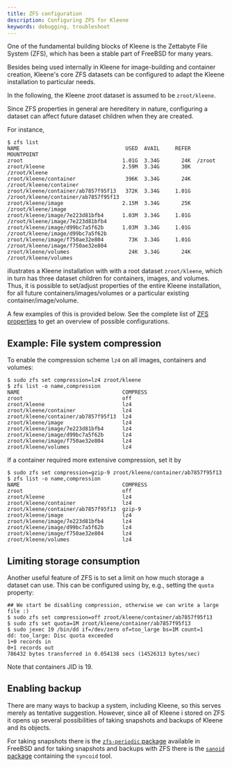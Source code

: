 ```yaml
---
title: ZFS configuration
description: Configuring ZFS for Kleene
keywords: debugging, troubleshoot
---
```


One of the fundamental building blocks of Kleene is the Zettabyte File System
(ZFS), which has been a stable part of FreeBSD for many years.

Besides being used internally in Kleene for image-building and container creation,
Kleene's core ZFS datasets can be configured to adapt the Kleene installation to
particular needs.

In the following, the Kleene zroot dataset is assumed to be `zroot/kleene`.

Since ZFS properties in general are hereditery in nature, configuring a dataset
can affect future dataset children when they are created.

For instance,

```console
$ zfs list
NAME                                  USED  AVAIL     REFER  MOUNTPOINT
zroot                                1.01G  3.34G       24K  /zroot
zroot/kleene                         2.59M  3.34G       30K  /zroot/kleene
zroot/kleene/container                396K  3.34G       24K  /zroot/kleene/container
zroot/kleene/container/ab7857f95f13   372K  3.34G     1.01G  /zroot/kleene/container/ab7857f95f13
zroot/kleene/image                   2.15M  3.34G       25K  /zroot/kleene/image
zroot/kleene/image/7e223d81bfb4      1.03M  3.34G     1.01G  /zroot/kleene/image/7e223d81bfb4
zroot/kleene/image/d99bc7a5f62b      1.03M  3.34G     1.01G  /zroot/kleene/image/d99bc7a5f62b
zroot/kleene/image/f750ae32e804        73K  3.34G     1.01G  /zroot/kleene/image/f750ae32e804
zroot/kleene/volumes                   24K  3.34G       24K  /zroot/kleene/volumes
```

illustrates a Kleene installation with with a root dataset `zroot/kleene`, which
in turn has three dataset children for containers, images, and volumes. Thus, it
is possible to set/adjust properties of the entire Kleene installation, for all
future containers/images/volumes or a particular existing container/image/volume.

A few examples of this is provided below. See the complete list of
[ZFS properties](https://man.freebsd.org/cgi/man.cgi?query=zfsprops) to get an overview of possible configurations.

## Example: File system compression

To enable the compression scheme `lz4` on all images, containers and volumes:

```console
$ sudo zfs set compression=lz4 zroot/kleene
$ zfs list -o name,compression
NAME                                 COMPRESS
zroot                                off
zroot/kleene                         lz4
zroot/kleene/container               lz4
zroot/kleene/container/ab7857f95f13  lz4
zroot/kleene/image                   lz4
zroot/kleene/image/7e223d81bfb4      lz4
zroot/kleene/image/d99bc7a5f62b      lz4
zroot/kleene/image/f750ae32e804      lz4
zroot/kleene/volumes                 lz4
```

If a container required more extensive compression, set it by

```console
$ sudo zfs set compression=gzip-9 zroot/kleene/container/ab7857f95f13
$ zfs list -o name,compression
NAME                                 COMPRESS
zroot                                off
zroot/kleene                         lz4
zroot/kleene/container               lz4
zroot/kleene/container/ab7857f95f13  gzip-9
zroot/kleene/image                   lz4
zroot/kleene/image/7e223d81bfb4      lz4
zroot/kleene/image/d99bc7a5f62b      lz4
zroot/kleene/image/f750ae32e804      lz4
zroot/kleene/volumes                 lz4
```

## Limiting storage consumption

Another useful feature of ZFS is to set a limit on how much storage a dataset
can use. This can be configured using by, e.g., setting the `quota` property:

```console
## We start be disabling compression, otherwise we can write a large file :)
$ sudo zfs set compression=off zroot/kleene/container/ab7857f95f13
$ sudo zfs set quota=1M zroot/kleene/container/ab7857f95f13
$ sudo jexec 19 /bin/dd if=/dev/zero of=too_large bs=1M count=1
dd: too_large: Disc quota exceeded
1+0 records in
0+1 records out
786432 bytes transferred in 0.054138 secs (14526313 bytes/sec)
```

Note that containers JID is 19.

## Enabling backup

There are many ways to backup a system, including Kleene, so this serves merely
as tentative suggestion. However, since all of Kleene i stored on ZFS it opens
up several possibilities of taking snapshots and backups of Kleene and its
objects.

For taking snapshots there is the [`zfs-periodic` package](https://www.freshports.org/sysutils/zfs-periodic/)
available in FreeBSD
and for taking snapshots and backups with ZFS there is the [`sanoid` package](https://www.freshports.org/sysutils/sanoid/)
containing the `syncoid` tool.
